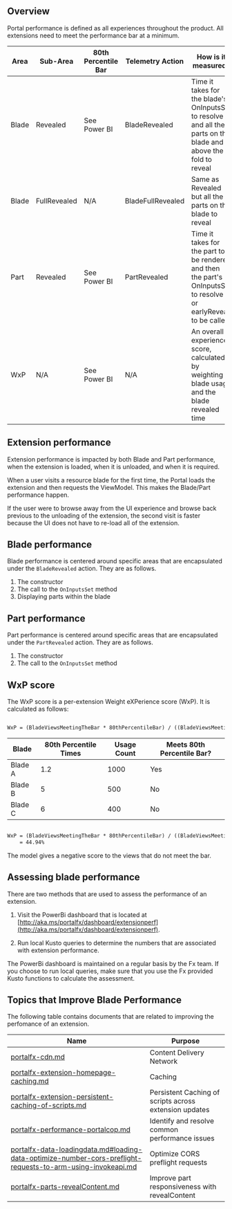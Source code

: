 
<a name="overview"></a>
## Overview

Portal performance is defined as all experiences throughout the product. 
All extensions need to meet the performance bar at a minimum.

| Area      | Sub-Area                   | 80th Percentile Bar | Telemetry Action         | How is it measured? |
| --------- | -------------------------- | ------------------- | ------------------------ | ------------------- |
| Blade     | Revealed                   | See Power BI        | BladeRevealed            | Time it takes for the blade's OnInputsSet to resolve and all the parts on the blade and above the fold to reveal |
| Blade     | FullRevealed               | N/A                 | BladeFullRevealed        | Same as Revealed but all the parts on the blade to reveal |
| Part      | Revealed                   | See Power BI        | PartRevealed             | Time it takes for the part to be rendered and then the part's OnInputsSet to resolve or earlyReveal to be called |
| WxP       | N/A                        | See Power BI        | N/A                      | An overall experience score, calculated by weighting blade usage and the blade revealed time |

<!--| Extension | Initial Extension Response | TODO                | InitialExtensionResponse | TODO |
| Extension | Manifest Load              | TODO                | ManifestLoad             | TODO |
| Extension | Initialization             | TODO                | InitializeExtensions     | TODO | -->

<a name="extension-performance"></a>
## Extension performance

Extension performance is impacted by both Blade and Part performance, when the extension is loaded, when it is unloaded, and when it is required.

When a user visits a resource blade for the first time, the Portal  loads the extension and then requests the ViewModel.  This makes the Blade/Part performance happen.

If the user were to browse away from the UI experience and browse back previous to the unloading of the  extension, the second visit is faster because the UI does not have to re-load all of the extension.

<a name="blade-performance"></a>
## Blade performance

Blade performance is centered around specific areas that are encapsulated under the `BladeRevealed` action. They are as follows.


1. The constructor
1. The call to the `OnInputsSet` method
1. Displaying parts within the blade


<a name="part-performance"></a>
## Part performance

Part performance is centered around specific areas that are encapsulated under the `PartRevealed` action. They are as follows.

1. The constructor
1. The call to the `OnInputsSet` method

<a name="wxp-score"></a>
## WxP score

The WxP score is a per-extension Weight eXPerience score (WxP). It is calculated as follows:

```txt

WxP = (BladeViewsMeetingTheBar * 80thPercentileBar) / ((BladeViewsMeetingTheBar * 80thPercentileBar) + ∑(BladeViewsNotMeetingTheBar * ActualLoadTimePerBlade))

```

| Blade   | 80th Percentile Times | Usage Count | Meets 80th Percentile Bar? |
| ------- | --------------------- | ----------- | -------------------------- |
| Blade A | 1.2                   | 1000        | Yes                        |
| Blade B | 5                     | 500         | No                         |
| Blade C | 6                     | 400         | No                         |

```txt

WxP = (BladeViewsMeetingTheBar * 80thPercentileBar) / ((BladeViewsMeetingTheBar * 80thPercentileBar) + ∑(BladeViewsNotMeetingTheBar * ActualLoadTimePerBlade)) %    = (4 * 1000) / ((4 * 1000) + ((5 * 500) + (6 * 400))) %
    = 44.94%

```

The model gives a negative score to  the  views that do not meet the bar. 

<a name="assessing-blade-performance"></a>
## Assessing blade performance

There are two methods that are used to assess the performance of an extension. 

1. Visit the PowerBi dashboard that is located at [http://aka.ms/portalfx/dashboard/extensionperf](http://aka.ms/portalfx/dashboard/extensionperf).

1. Run local Kusto queries to determine the numbers that are associated with extension performance.

The PowerBi dashboard is maintained on a regular basis by the Fx team. If you choose to run local queries, make sure that you use the Fx provided Kusto functions to calculate the assessment.

<a name="topics-that-improve-blade-performance"></a>
## Topics that Improve Blade Performance

The following table contains documents that are related to improving the perfomance of an extension.

| Name | Purpose | 
| ---- | ----- | 
| [portalfx-cdn.md](portalfx-cdn.md) | Content Delivery Network   | 
| [portalfx-extension-homepage-caching.md](portalfx-extension-homepage-caching.md) | Caching  |
| [portalfx-extension-persistent-caching-of-scripts.md](portalfx-extension-persistent-caching-of-scripts.md)  |  Persistent Caching of scripts across extension updates |
| [portalfx-performance-portalcop.md](portalfx-performance-portalcop.md) |  Identify and resolve common performance issues |
| [portalfx-data-loadingdata.md#loading-data-optimize-number-cors-preflight-requests-to-arm-using-invokeapi.md](portalfx-data-loadingdata.md#loading-data-optimize-number-cors-preflight-requests-to-arm-using-invokeapi.md)  | Optimize CORS preflight requests |
| [portalfx-parts-revealContent.md](portalfx-parts-revealContent.md) | Improve part responsiveness with revealContent |